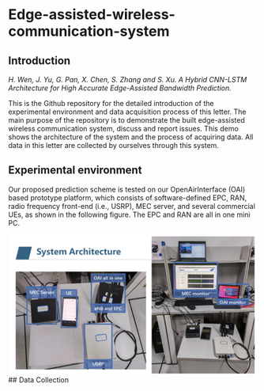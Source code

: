 # Edge-assisted-wireless-communication-system

## Introduction

*H. Wen, J. Yu, G. Pan, X. Chen, S. Zhang and S. Xu. A Hybrid CNN-LSTM Architecture for High Accurate Edge-Assisted Bandwidth Prediction.*  

  This is the Github repository for the detailed introduction of the experimental environment and data acquisition process of this letter. The main purpose of the repository is to demonstrate the built edge-assisted wireless communication system, discuss and report issues. This demo shows the architecture of the system and the process of acquiring data. All data in this letter are collected by ourselves through this system.
  
  ## Experimental environment
  Our proposed prediction scheme is tested on our OpenAirInterface (OAI) based prototype platform, which consists of software-defined EPC, RAN, radio frequency front-end (i.e., USRP), MEC server, and several commercial UEs, as shown in the following figure. The EPC and RAN are all in one mini PC. 
  
  <img src="https://github.com/wenhanfei/Edge-assisted-wireless-communication-system/blob/main/Experimental Environment.PNG"  alt="Environment">
  ## Data Collection
  
